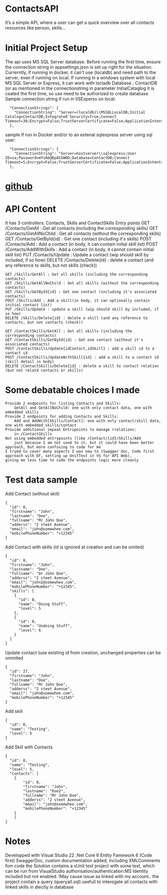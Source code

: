 # ContactsAPI
It’s a simple API, where a user can get a quick overview over all contacts resources
like person, skills...

# Initial Project Setup
The api uses MS SQL Server database. 
Before running the first time, ensure the connection string in appsettings.json is set up right for the situation.
Currerntly, if running in docker, it can't use (localdb) and need path to the server, even if running on local. If running in a windows system with local MS SQL Server or Express, it can work with locladb
Database : ContactDB (or as mentioned in the connectionstring in parameter InitialCataglog
it is ceated the first time, so use need to be authorized to create database
Sample connection string if run in IISExperss on local:
```
  "ConnectionStrings": {
    "ConnectionString": "Server=(localdb)\\MSSQLLocalDB;Initial Catalog=ContactDB;Integrated Security=True;Connect Timeout=30;Encrypt=False;TrustServerCertificate=False;ApplicationIntent=ReadWrite;MultiSubnetFailover=False"
  },
```
sample If run in Docker and/or to an extenal sqlexpress server using sql user:
```
  "ConnectionStrings": {
    "ConnectionString": "Server=hostserver\\sqlexpress;User ID=sa;Password=mYsAb@DpASSW0D;Database=ContactDB;Connect Timeout=5;Encrypt=False;TrustServerCertificate=False;ApplicationIntent=ReadWrite;MultiSubnetFailover=False;"
  },
```

# [github](https://github.com/gkarsan/ContactsAPI)

# API Content
It has 3 controllers: Contacts, Skills and ContactSkills
Entry points
	GET /Contacts/GetAll : Get all contacts (including the corresponding skills)
	GET /Contacts/GetAllNoChild : Get all contacts (without the corresponding skills)
	GET /Contacts/GetById{id} : Get one contact (including it's skills)
	POST /Contacts/Add : Add a contact (in body, it can contain initial skill list)
	POST /Contacts/AddWithSkills : Add a contact (in body, it cannot contain initial skill list)
	PUT /Contacts/Update : Update a contact (wip should skill by included, if so how)
	DELETE /Contacts/Delete{id} : delete a contact (and any reference to skills, but not skills (check))
	
	GET /Skills/GetAll : Get all skills (including the corresponding contacts)
	GET /Skills/GetAllNoChild : Get all skills (without the corresponding contacts)
	GET /Skills/GetById{id} : Get one contact (including it's associated contacts)
	POST /Skills/Add : Add a skill(in body, it can optionally contain initial contact list)
	PUT /Skills/Update : update a skill (wip should skill by included, if so how)
	DELETE /Skills/Delete{id} : delete a skill (and any reference to contacts, but not contacts (check))
	
	GET /ContactSkills/GetAll : Get all skills (including the corresponding contacts)
	GET /ContactSkills/GetById{id} : Get one contact (without it's associated contacts)
	POST /ContactSkills/Update{idContact,idSkill} : add a skill id to a contact id
	POST /ContactSkills/UpdateWithSkill{id} : add a skill to a contact id (skill detail in body)
	DELETE /ContactSkills/Delete{id} : delete a skill to contact relation (but not relatd contacts or skills)

#  Some debatable choices I made
	Provide 2 endpoints for listing Contacts and Skills: 
		GetAll and GetAllNoChild: one with only contact data, one with embedded skills
	Provide 2 endpoints for adding Contacts and Skills: 
		Add and AddWith[Skills/Contact]: one with only contact/skill data, one with embedded skills/contact
	Provide additional sepaat Entripoints to manage rrelations:
		in /ContactSkills
	Not using embedded entrypoints (like /Contact/{id}/Skills/Add
		just because I am not used to it, but it could have been better approach, but more confusing to code for me
	I tryed to cover many aspects I was new to (Swagger doc, Code first approach with EF, setting up UnitTest in VS for API Web), 
	giving me less time to code the endpoints logic more cleanly	
	
# Test data sample
Add Contact (without skill)
```
{
  "id": 0,
  "firstname": "John",
  "lastname": "Doe",
  "fullname": "Mr John Doe",
  "adderss": "2 steet Avenue",
  "email": "john@somewhee.com",
  "mobilePhoneNumber": "+12345"
}
```
Add Contact with skills (id is ignored at creation and can be omited)
```
{
  "id": 0,
  "firstname": "John",
  "lastname": "Doe",
  "fullname": "Dr John Doe",
  "adderss": "2 steet Avenue",
  "email": "john2@somewhee.com",
  "mobilePhoneNumber": "+12345",
  "skills": [
    {
      "id": 0,
      "name": "Doing Stuff",
      "level": 5
    },
    {
      "id": 0,
      "name": "Undoing Stuff",
      "level": 6
    }
  ]
}
```
Update contact (use existing id from creation, 
unchanged properties can be ommited
```
{
  "id": 27,
  "firstname": "John",
  "lastname": "Doe",
  "fullname": "Mr John Doe",
  "adderss": "2 steet Avenue",
  "email": "john@somewhee.com",
  "mobilePhoneNumber": "+12345"
}
```
Add skill
```
{
  "id": 0,
  "name": "Testing",
  "level": 5
}		
```
Add Skill with Contacts
```
{
  "id": 0,
  "name": "Testing",
  "level": 5,
  "Contacts": [
	{
		"id": 0,
		"firstname": "John",
		"lastname": "Doe2",
		"fullname": "Mr John Doe",
		"adderss": "2 steet Avenue",
		"email": "john@somewhee.com",
		"mobilePhoneNumber": "+12345"
	}
	]
}		
```

# Notes
Developped with Visual Studio 22
.Net Core 6
Entity Famework 6 (Code first)
SwaggerDoc, custom documentation added, including XMLComments fom code
the Solution contains a xUnit test project with some test, which can be run from VisualStudio
authorisation/authentication:MS Identity included but not enabled. !May cause issue as linked with my account..
the project contain a query (queryall.sql) usefull to interogate all contacts with linked skills in diectly in database

